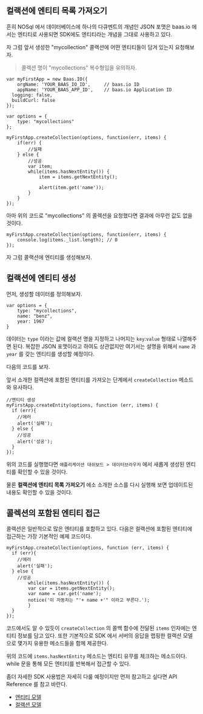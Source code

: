 ## 컬랙션에 엔티티 목록 가져오기

흔히 NOSql 에서 데이터베이스에 하나의 다큐멘트의 개념인 JSON 포맷은 baas.io 에서는 엔티티로 사용되면 SDK에도 엔티티라는 개념을 그대로 사용하고 있다.

자 그럼 앞서 생성한 "mycollection" 콜랙션에 어떤 엔티티들이 담겨 있는지 요청해보자.

> 콜렉션 명이 "mycollections" 복수형임을 유의하자.


```
var myFirstApp = new Baas.IO({
	orgName: 'YOUR_BAAS_IO_ID',		// baas.io ID
	appName: 'YOUR_BAAS_APP_ID',	// baas.io Application ID
  logging: false,
  buildCurl: false
});

var options = {
	type: "mycollections"
};

myFirstApp.createCollection(options, function(err, items) {
	if(err) {
		//실패
	} else {
		//성공
		var item;
		while(items.hasNextEntity()) {
			item = items.getNextEntity();

			alert(item.get('name'));
		}
	}
});
```

아마 위의 코드로 "mycollections" 의 콜렉션을 요청했다면 결과에 아무런 값도 없을 것이다.

```
myFirstApp.createCollection(options, function(err, items) {
	console.log(items._list.length); // 0
});
```

자 그럼 콜랙션에 엔티티를 생성해보자.

## 컬랙션에 엔티티 생성
먼저, 생성할 데이터를 정의해보자.

```
var options = {
	type: "mycollections",
	name: "benz",
	year: 1967
}
```

데이터는 `type` 이라는 값에 컬랙션 명을 지정하고 나머지는 `key`:`value` 형태로 나열해주면 된다. 복잡한 JSON 포맷이라고 하여도 상관없지만 여기서는 설명을 위해서 `name` 과 `year` 를 갖는 엔티티를 생성할 예정이다.

다음의 코드를 보자.

앞서 소개한 컬랙션에 포함된 엔티티를 가져오는 단계에서 `createCollection` 메소드와 유사하다.

```
//엔티티 생성
myFirstApp.createEntity(options, function (err, items) {
  if (err){
    //에러
    alert('실패');
  } else {
    //성공
    alert('성공');
  }
});
```

위의 코드를 실행했다면 `애플리케이션 대쉬보드 > 데이터브라우저` 에서 새롭게 생성된 엔티티를 확인할 수 있을 것이다.

물론 **컬랙션에 엔티티 목록 가져오기** 에소 소개한 소스를 다시 실행해 보면 업데이트된 내용도 확인할 수 있을 것이다.


## 콜렉션의 포함된 엔티티 접근

콜랙션은 일반적으로 많은 엔티티를 포함하고 있다. 다음은 컬랙션에 포함된 엔티티에 접근하는 가장 기본적인 예제 코드이다.

```
myFirstApp.createCollection(options, function (err, items) {
  if (err){
    //에러
    alert('실패');
  } else {
    //성공
		while(items.hasNextEntity()) {
	    var car = items.getNextEntity();
	    var name = car.get('name');
	    notice('이 자동차는 "'+ name +'" 이라고 부른다.');
		}
  }
});
```

코드에서도 알 수 있듯이 `createCollection` 의 콜백 함수에 전달된 `items` 인자에는 엔티티 정보를 담고 있다. 또한 기본적으로 SDK 에서 서버의 응답을 랩핑한 컬랙션 모델으로 몇가지 유용한 메소드들을 함께 제공한다.

위의 코드에 `items.hasNextEntity` 메소드는 엔티티 유무를 체크하는 메소드이다. while 문을 통해 모든 엔티티를 반복해서 접근할 수 있다.

좀더 자세한 SDK 사용법은 자세히 다룰 예정이지만 먼저 참고하고 싶다면 API Reference 를 참고 바란다.

* [엔티티 모델]()
* [컬랙션 모델]() 
